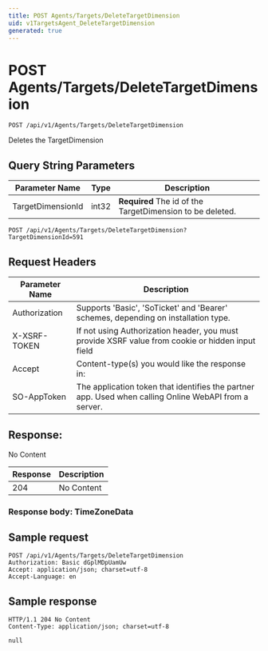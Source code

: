 ```yaml
---
title: POST Agents/Targets/DeleteTargetDimension
uid: v1TargetsAgent_DeleteTargetDimension
generated: true
---
```


# POST Agents/Targets/DeleteTargetDimension

```http
POST /api/v1/Agents/Targets/DeleteTargetDimension
```

Deletes the TargetDimension







## Query String Parameters

| Parameter Name | Type |  Description |
|----------------|------|--------------|
| TargetDimensionId | int32 | **Required** The id of the TargetDimension to be deleted. |

```http
POST /api/v1/Agents/Targets/DeleteTargetDimension?TargetDimensionId=591
```


## Request Headers

| Parameter Name | Description |
|----------------|-------------|
| Authorization  | Supports 'Basic', 'SoTicket' and 'Bearer' schemes, depending on installation type. |
| X-XSRF-TOKEN   | If not using Authorization header, you must provide XSRF value from cookie or hidden input field |
| Accept         | Content-type(s) you would like the response in:  |
| SO-AppToken | The application token that identifies the partner app. Used when calling Online WebAPI from a server. |


## Response:

No Content

| Response | Description |
|----------------|-------------|
| 204 | No Content |

### Response body: TimeZoneData


## Sample request

```http!
POST /api/v1/Agents/Targets/DeleteTargetDimension
Authorization: Basic dGplMDpUamUw
Accept: application/json; charset=utf-8
Accept-Language: en
```

## Sample response

```http_
HTTP/1.1 204 No Content
Content-Type: application/json; charset=utf-8

null
```